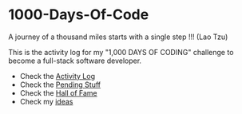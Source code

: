 # 1000-Days-Of-Code
A journey of a thousand miles starts with a single step !!! (Lao Tzu)

This is the activity log for my "1,000 DAYS OF CODING" challenge to become a full-stack software developer.

* Check the [Activity Log](LOG.md)
* Check the [Pending Stuff](PENDING.md) 
* Check the [Hall of Fame](HallOfFame.md)
* Check my [ideas](indeas.md)



